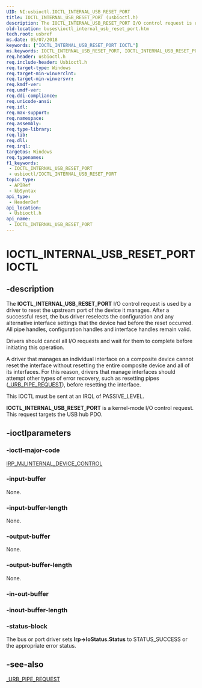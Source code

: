 ```yaml
---
UID: NI:usbioctl.IOCTL_INTERNAL_USB_RESET_PORT
title: IOCTL_INTERNAL_USB_RESET_PORT (usbioctl.h)
description: The IOCTL_INTERNAL_USB_RESET_PORT I/O control request is used by a driver to reset the upstream port of the device it manages.
old-location: buses\ioctl_internal_usb_reset_port.htm
tech.root: usbref
ms.date: 05/07/2018
keywords: ["IOCTL_INTERNAL_USB_RESET_PORT IOCTL"]
ms.keywords: IOCTL_INTERNAL_USB_RESET_PORT, IOCTL_INTERNAL_USB_RESET_PORT control, IOCTL_INTERNAL_USB_RESET_PORT control code [Buses], buses.ioctl_internal_usb_reset_port, usbioctl/IOCTL_INTERNAL_USB_RESET_PORT, usbirp_d96d4c35-d399-444e-905b-c59360a01754.xml
req.header: usbioctl.h
req.include-header: Usbioctl.h
req.target-type: Windows
req.target-min-winverclnt: 
req.target-min-winversvr: 
req.kmdf-ver: 
req.umdf-ver: 
req.ddi-compliance: 
req.unicode-ansi: 
req.idl: 
req.max-support: 
req.namespace: 
req.assembly: 
req.type-library: 
req.lib: 
req.dll: 
req.irql: 
targetos: Windows
req.typenames: 
f1_keywords:
 - IOCTL_INTERNAL_USB_RESET_PORT
 - usbioctl/IOCTL_INTERNAL_USB_RESET_PORT
topic_type:
 - APIRef
 - kbSyntax
api_type:
 - HeaderDef
api_location:
 - Usbioctl.h
api_name:
 - IOCTL_INTERNAL_USB_RESET_PORT
---
```


# IOCTL_INTERNAL_USB_RESET_PORT IOCTL


## -description

The <b>IOCTL_INTERNAL_USB_RESET_PORT</b>  I/O control request is used by a driver to reset the upstream port of the device it manages. After a successful reset, the bus driver reselects the configuration and any alternative interface settings that the device had before the reset occurred. All pipe handles, configuration handles and interface handles remain valid.

Drivers should cancel all I/O requests and wait for them to complete before initiating this operation. 

A driver that manages an individual interface on a composite device cannot reset the interface without resetting the entire composite device and all of its interfaces. For this reason, drivers that manage interfaces should attempt other types of error recovery, such as resetting pipes (<a href="/windows-hardware/drivers/ddi/usb/ns-usb-_urb_pipe_request">_URB_PIPE_REQUEST</a>), before resetting the interface. 

This IOCTL must be sent at an IRQL of PASSIVE_LEVEL.

<b>IOCTL_INTERNAL_USB_RESET_PORT</b> is a kernel-mode I/O control request. This request targets the USB hub PDO.

## -ioctlparameters

### -ioctl-major-code

[IRP_MJ_INTERNAL_DEVICE_CONTROL](/windows-hardware/drivers/kernel/irp-mj-internal-device-control)

### -input-buffer

None.

### -input-buffer-length

None.

### -output-buffer

None.

### -output-buffer-length

None.

### -in-out-buffer

### -inout-buffer-length

### -status-block

The bus or port driver sets <b>Irp->IoStatus.Status</b> to STATUS_SUCCESS or the appropriate error status.

## -see-also

<a href="/windows-hardware/drivers/ddi/usb/ns-usb-_urb_pipe_request">_URB_PIPE_REQUEST</a>
